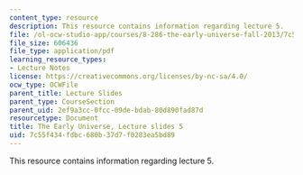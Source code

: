 ```yaml
---
content_type: resource
description: This resource contains information regarding lecture 5.
file: /ol-ocw-studio-app/courses/8-286-the-early-universe-fall-2013/7c55f434fdbc680b37d7f0283ea5bd89_MIT8_286F13_lec05.pdf
file_size: 606436
file_type: application/pdf
learning_resource_types:
- Lecture Notes
license: https://creativecommons.org/licenses/by-nc-sa/4.0/
ocw_type: OCWFile
parent_title: Lecture Slides
parent_type: CourseSection
parent_uid: 2ef9a3cc-0fcc-09de-bdab-80d890fad87d
resourcetype: Document
title: The Early Universe, Lecture slides 5
uid: 7c55f434-fdbc-680b-37d7-f0283ea5bd89
---
```

This resource contains information regarding lecture 5.